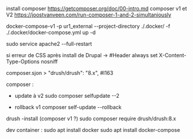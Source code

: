 install composer
https://getcomposer.org/doc/00-intro.md
composer v1 et V2 
https://joostvanveen.com/run-composer-1-and-2-simultaniously

docker-compose-v1 -p ur1_external --project-directory ./.docker/ -f ./.docker/docker-compose.yml up -d

sudo service apache2 --full-restart

si erreur de CSS après install de Drupal ->   #Header always set X-Content-Type-Options nosniff

composer.sjon >     "drush/drush": "8.x", #l163

composer :
- update à v2
sudo composer selfupdate --2

- rollback v1
composer self-update --rollback

drush
-install (composer v1 ?)
sudo composer require drush/drush:8.x

dev container : 
    sudo apt install docker
    sudo apt install docker-compose
